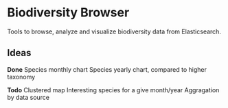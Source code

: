 Biodiversity Browser
====================

Tools to browse, analyze and visualize biodiversity data from Elasticsearch.

Ideas
-----

**Done**
Species monthly chart
Species yearly chart, compared to higher taxonomy

**Todo**
Clustered map
Interesting species for a give month/year
Aggragation by data source



